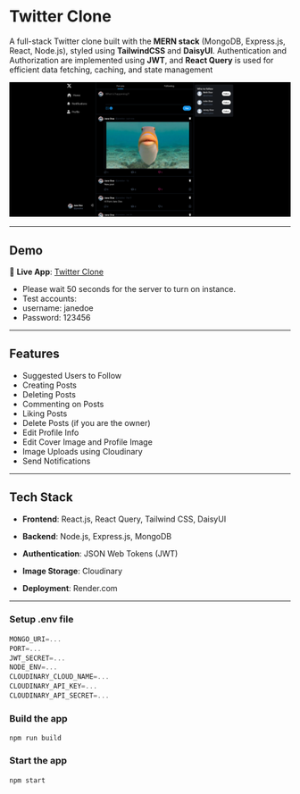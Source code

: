 # Twitter Clone

A full-stack Twitter clone built with the **MERN stack** (MongoDB, Express.js, React, Node.js), styled using **TailwindCSS** and **DaisyUI**. Authentication and Authorization are implemented using **JWT**, and **React Query** is used for efficient data fetching, caching, and state management

![Demo App](/frontend/public/screenshot-for-readme.png)

---

## Demo

🔗 **Live App**: [Twitter Clone](https://real-time-chat-app-fqbd.onrender.com)
- Please wait 50 seconds for the server to turn on instance.
- Test accounts:
- username: janedoe
- Password: 123456

---

## Features

-   Suggested Users to Follow
-   Creating Posts
-   Deleting Posts
-   Commenting on Posts
-   Liking Posts
-   Delete Posts (if you are the owner)
-   Edit Profile Info
-   Edit Cover Image and Profile Image
-   Image Uploads using Cloudinary
-   Send Notifications

---

## Tech Stack

- **Frontend**: React.js, React Query, Tailwind CSS, DaisyUI

- **Backend**: Node.js, Express.js, MongoDB

- **Authentication**: JSON Web Tokens (JWT)

- **Image Storage**: Cloudinary

- **Deployment**: Render.com

---

### Setup .env file

```js
MONGO_URI=...
PORT=...
JWT_SECRET=...
NODE_ENV=...
CLOUDINARY_CLOUD_NAME=...
CLOUDINARY_API_KEY=...
CLOUDINARY_API_SECRET=...
```

### Build the app

```shell
npm run build
```

### Start the app

```shell
npm start
```
